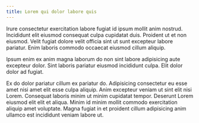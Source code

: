 ```yaml
---
title: Lorem qui dolor labore quis
---
```


Irure consectetur exercitation labore fugiat id ipsum mollit anim nostrud. Incididunt elit eiusmod consequat culpa cupidatat duis. Proident ut et non eiusmod. Velit fugiat dolore velit officia sint ut sunt excepteur labore pariatur. Enim laboris commodo occaecat eiusmod cillum aliquip.

Ipsum enim ex anim magna laborum do non sint labore adipisicing aute excepteur dolor. Sint laboris pariatur eiusmod incididunt culpa. Elit dolor dolor ad fugiat.

Ex do dolor pariatur cillum ex pariatur do. Adipisicing consectetur eu esse amet nisi amet elit esse culpa aliquip. Anim excepteur veniam ut sint elit nisi Lorem. Consequat laboris minim ut minim cupidatat tempor. Deserunt Lorem eiusmod elit elit et aliqua. Minim id minim mollit commodo exercitation aliquip amet voluptate. Magna fugiat in et proident cillum adipisicing anim ullamco est incididunt veniam labore ut.